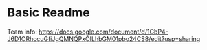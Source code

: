 # Basic Readme
Team info: https://docs.google.com/document/d/1GbP4-J6D1ORhccuGfiJgQMNQPxOILhbGM01pbo24CS8/edit?usp=sharing
